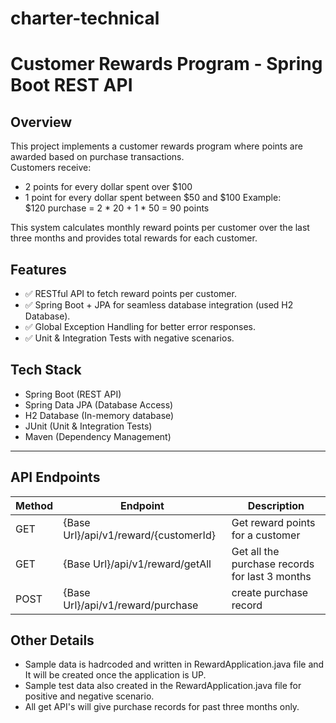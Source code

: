 # charter-technical

# Customer Rewards Program - Spring Boot REST API

## Overview
This project implements a customer rewards program where points are awarded based on purchase transactions.  
Customers receive:
- 2 points for every dollar spent over $100
- 1 point for every dollar spent between $50 and $100
Example:  
	$120 purchase = 2 * 20 + 1 * 50 = 90 points

This system calculates monthly reward points per customer over the last three months and provides total rewards for each customer.

## Features
- ✅ RESTful API to fetch reward points per customer.
- ✅ Spring Boot + JPA for seamless database integration (used H2 Database).
- ✅ Global Exception Handling for better error responses.
- ✅ Unit & Integration Tests with negative scenarios.


## Tech Stack
- Spring Boot (REST API)
- Spring Data JPA (Database Access)
- H2 Database (In-memory database)
- JUnit (Unit & Integration Tests)
- Maven (Dependency Management)


---

## API Endpoints
| Method |            Endpoint 	 		|                 Description 	   	  	|
|--------|--------------------------------------|-----------------------------------------------|
| GET 	 | {Base Url}/api/v1/reward/{customerId}| Get reward points for a customer 	  	|
| GET 	 | {Base Url}/api/v1/reward/getAll	| Get all the purchase records for last 3 months|
| POST 	 | {Base Url}/api/v1/reward/purchase	| create purchase record	   	  	|


## Other Details
- Sample data is hadrcoded and written in RewardApplication.java file and It will be created once the application is UP.
- Sample test data also created in the RewardApplication.java file for positive and negative scenario.
- All get API's will give purchase records for past three months only.
